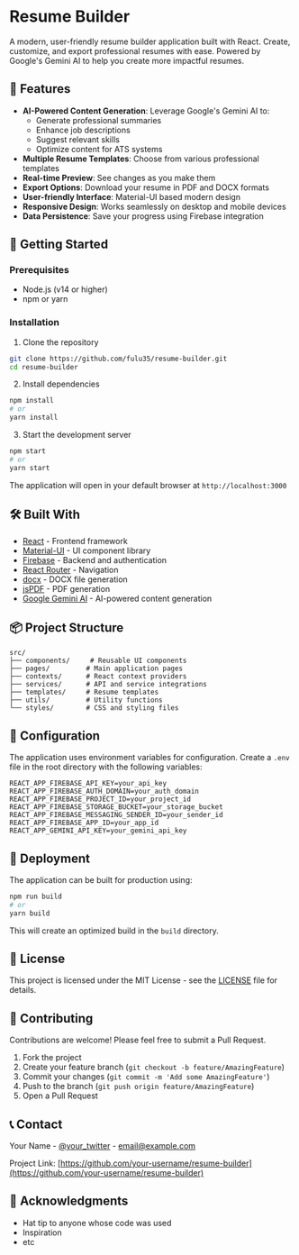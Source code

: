 # Resume Builder

A modern, user-friendly resume builder application built with React. Create, customize, and export professional resumes with ease. Powered by Google's Gemini AI to help you create more impactful resumes.

## 🌟 Features

- **AI-Powered Content Generation**: Leverage Google's Gemini AI to:
  - Generate professional summaries
  - Enhance job descriptions
  - Suggest relevant skills
  - Optimize content for ATS systems
- **Multiple Resume Templates**: Choose from various professional templates
- **Real-time Preview**: See changes as you make them
- **Export Options**: Download your resume in PDF and DOCX formats
- **User-friendly Interface**: Material-UI based modern design
- **Responsive Design**: Works seamlessly on desktop and mobile devices
- **Data Persistence**: Save your progress using Firebase integration

## 🚀 Getting Started

### Prerequisites

- Node.js (v14 or higher)
- npm or yarn

### Installation

1. Clone the repository

```bash
git clone https://github.com/fulu35/resume-builder.git
cd resume-builder
```

2. Install dependencies

```bash
npm install
# or
yarn install
```

3. Start the development server

```bash
npm start
# or
yarn start
```

The application will open in your default browser at `http://localhost:3000`

## 🛠️ Built With

- [React](https://reactjs.org/) - Frontend framework
- [Material-UI](https://mui.com/) - UI component library
- [Firebase](https://firebase.google.com/) - Backend and authentication
- [React Router](https://reactrouter.com/) - Navigation
- [docx](https://www.npmjs.com/package/docx) - DOCX file generation
- [jsPDF](https://www.npmjs.com/package/jspdf) - PDF generation
- [Google Gemini AI](https://ai.google.dev/) - AI-powered content generation

## 📦 Project Structure

```
src/
├── components/     # Reusable UI components
├── pages/         # Main application pages
├── contexts/      # React context providers
├── services/      # API and service integrations
├── templates/     # Resume templates
├── utils/         # Utility functions
└── styles/        # CSS and styling files
```

## 🔧 Configuration

The application uses environment variables for configuration. Create a `.env` file in the root directory with the following variables:

```env
REACT_APP_FIREBASE_API_KEY=your_api_key
REACT_APP_FIREBASE_AUTH_DOMAIN=your_auth_domain
REACT_APP_FIREBASE_PROJECT_ID=your_project_id
REACT_APP_FIREBASE_STORAGE_BUCKET=your_storage_bucket
REACT_APP_FIREBASE_MESSAGING_SENDER_ID=your_sender_id
REACT_APP_FIREBASE_APP_ID=your_app_id
REACT_APP_GEMINI_API_KEY=your_gemini_api_key
```

## 🚀 Deployment

The application can be built for production using:

```bash
npm run build
# or
yarn build
```

This will create an optimized build in the `build` directory.

## 📄 License

This project is licensed under the MIT License - see the [LICENSE](LICENSE) file for details.

## 🤝 Contributing

Contributions are welcome! Please feel free to submit a Pull Request.

1. Fork the project
2. Create your feature branch (`git checkout -b feature/AmazingFeature`)
3. Commit your changes (`git commit -m 'Add some AmazingFeature'`)
4. Push to the branch (`git push origin feature/AmazingFeature`)
5. Open a Pull Request

## 📞 Contact

Your Name - [@your_twitter](https://twitter.com/your_twitter) - email@example.com

Project Link: [https://github.com/your-username/resume-builder](https://github.com/your-username/resume-builder)

## 🙏 Acknowledgments

- Hat tip to anyone whose code was used
- Inspiration
- etc

